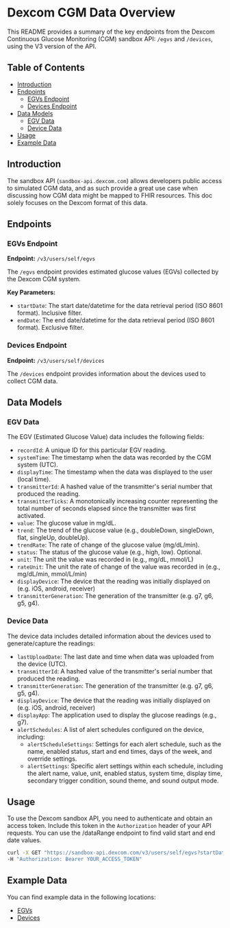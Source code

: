 # Dexcom CGM Data Overview

This README provides a summary of the key endpoints from the Dexcom Continuous Glucose Monitoring (CGM) sandbox API: `/egvs` and `/devices`, using the V3 version of the API.

## Table of Contents

- [Introduction](#introduction)
- [Endpoints](#endpoints)
  - [EGVs Endpoint](#egvs-endpoint)
  - [Devices Endpoint](#devices-endpoint)
- [Data Models](#data-models)
  - [EGV Data](#egv-data)
  - [Device Data](#device-data)
- [Usage](#usage)
- [Example Data](#example-data)

## Introduction

The sandbox API (`sandbox-api.dexcom.com`) allows developers public access to simulated CGM data, and as such provide a great use case when discussing how CGM data might be mapped to FHIR resources. This doc solely focuses on the Dexcom format of this data.

## Endpoints

### EGVs Endpoint

**Endpoint:** `/v3/users/self/egvs`

The `/egvs` endpoint provides estimated glucose values (EGVs) collected by the Dexcom CGM system.

**Key Parameters:**
- `startDate`: The start date/datetime for the data retrieval period (ISO 8601 format). Inclusive filter.
- `endDate`: The end date/datetime for the data retrieval period (ISO 8601 format). Exclusive filter.

### Devices Endpoint

**Endpoint:** `/v3/users/self/devices`

The `/devices` endpoint provides information about the devices used to collect CGM data.

## Data Models

### EGV Data

The EGV (Estimated Glucose Value) data includes the following fields:

- `recordId`: A unique ID for this particular EGV reading.
- `systemTime`: The timestamp when the data was recorded by the CGM system (UTC).
- `displayTime`: The timestamp when the data was displayed to the user (local time).
- `transmitterId`: A hashed value of the transmitter's serial number that produced the reading.
- `transmitterTicks`: A monotonically increasing counter representing the total number of seconds elapsed since the transmitter was first activated.
- `value`: The glucose value in mg/dL.
- `trend`: The trend of the glucose value (e.g., doubleDown, singleDown, flat, singleUp, doubleUp).
- `trendRate`: The rate of change of the glucose value (mg/dL/min).
- `status`: The status of the glucose value (e.g., high, low). Optional.
- `unit`: The unit the value was recorded in (e.g., mg/dL, mmol/L)
- `rateUnit`: The unit the rate of change of the value was recorded in (e.g., mg/dL/min, mmol/L/min)
- `displayDevice`: The device that the reading was initially displayed on (e.g. iOS, android, receiver)
- `transmitterGeneration`: The generation of the transmitter (e.g. g7, g6, g5, g4).

### Device Data

The device data includes detailed information about the devices used to generate/capture the readings:

- `lastUploadDate`: The last date and time when data was uploaded from the device (UTC).
- `transmitterId`: A hashed value of the transmitter's serial number that produced the reading.
- `transmitterGeneration`: The generation of the transmitter (e.g. g7, g6, g5, g4).
- `displayDevice`: The device that the reading was initially displayed on (e.g. iOS, android, receiver)
- `displayApp`: The application used to display the glucose readings (e.g., g7).
- `alertSchedules`: A list of alert schedules configured on the device, including:
  - `alertScheduleSettings`: Settings for each alert schedule, such as the name, enabled status, start and end times, days of the week, and override settings.
  - `alertSettings`: Specific alert settings within each schedule, including the alert name, value, unit, enabled status, system time, display time, secondary trigger condition, sound theme, and sound output mode.

## Usage

To use the Dexcom sandbox API, you need to authenticate and obtain an access token. Include this token in the `Authorization` header of your API requests. You can use the /dataRange endpoint to find valid start and end date values.

```bash
curl -X GET "https://sandbox-api.dexcom.com/v3/users/self/egvs?startDate=2023-01-01T00:00:00&endDate=2023-01-02T00:00:00" \
-H "Authorization: Bearer YOUR_ACCESS_TOKEN"
```

## Example Data
You can find example data in the following locations:

- [EGVs](./egv.json)
- [Devices](./device.json)
